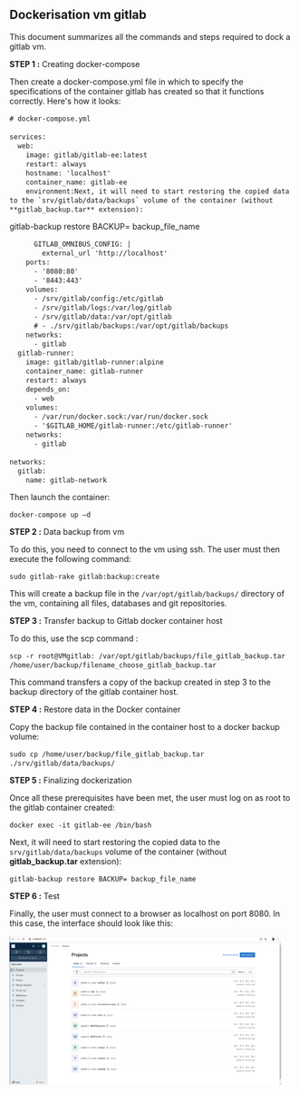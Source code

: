 ## Dockerisation vm gitlab   


This document summarizes all the commands and steps required to dock a gitlab vm.

**STEP 1 :** Creating docker-compose

Then create a docker-compose.yml file in which to specify the specifications of the container gitlab has created so that it functions correctly. Here's how it looks:
```
# docker-compose.yml

services:
  web:
    image: gitlab/gitlab-ee:latest
    restart: always
    hostname: 'localhost'
    container_name: gitlab-ee
    environment:Next, it will need to start restoring the copied data to the `srv/gitlab/data/backups` volume of the container (without **gitlab_backup.tar** extension):
```
gitlab-backup restore BACKUP= backup_file_name
```
      GITLAB_OMNIBUS_CONFIG: |
        external_url 'http://localhost'
    ports:
      - '8080:80'
      - '8443:443'
    volumes:
      - /srv/gitlab/config:/etc/gitlab
      - /srv/gitlab/logs:/var/log/gitlab
      - /srv/gitlab/data:/var/opt/gitlab
      # - ./srv/gitlab/backups:/var/opt/gitlab/backups
    networks:
      - gitlab
  gitlab-runner:
    image: gitlab/gitlab-runner:alpine
    container_name: gitlab-runner    
    restart: always
    depends_on:
      - web
    volumes:
      - /var/run/docker.sock:/var/run/docker.sock
      - '$GITLAB_HOME/gitlab-runner:/etc/gitlab-runner'
    networks:
      - gitlab

networks:
  gitlab:
    name: gitlab-network
```

Then launch the container:

```
docker-compose up –d
```

**STEP 2 :** Data backup from vm 

To do this, you need to connect to the vm using ssh. The user must then execute the following command: 
``` 
sudo gitlab-rake gitlab:backup:create
```

This will create a backup file in the `/var/opt/gitlab/backups/` directory of the vm, containing all files, databases and git repositories.


**STEP 3 :** Transfer backup to Gitlab docker container host

To do this, use the scp command :
```
scp -r root@VMgitlab: /var/opt/gitlab/backups/file_gitlab_backup.tar /home/user/backup/filename_choose_gitlab_backup.tar
```

This command transfers a copy of the backup created in step 3 to the backup directory of the gitlab container host.


**STEP 4 :** Restore data in the Docker container

Copy the backup file contained in the container host to a docker backup volume:
```
sudo cp /home/user/backup/file_gitlab_backup.tar ./srv/gitlab/data/backups/
```

**STEP 5 :**  Finalizing dockerization

Once all these prerequisites have been met, the user must log on as root to the gitlab container created:
```
docker exec -it gitlab-ee /bin/bash
```

Next, it will need to start restoring the copied data to the `srv/gitlab/data/backups` volume of the container (without **gitlab_backup.tar** extension):
```
gitlab-backup restore BACKUP= backup_file_name
```

**STEP 6 :** Test 

Finally, the user must connect to a browser as localhost on port 8080. In this case, the interface should look like this:

![](Aspose.Words.70dfafe7-ffa7-46f4-929b-e308a35d30ba.001.png)

